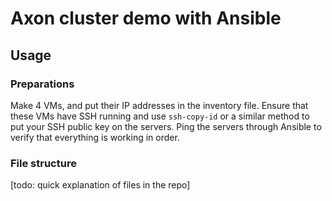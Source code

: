 # Axon cluster demo with Ansible

## Usage

### Preparations

Make 4 VMs, and put their IP addresses in the inventory file.
Ensure that these VMs have SSH running and use `ssh-copy-id` or a similar method to put your SSH public key on the servers. Ping the servers through Ansible to verify that everything is working in order.

### File structure

[todo: quick explanation of files in the repo]
